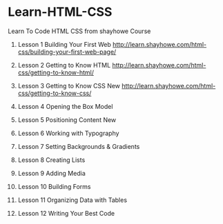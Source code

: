 # Learn-HTML-CSS
Learn To Code HTML CSS from shayhowe Course


1. Lesson 1
Building Your First Web
http://learn.shayhowe.com/html-css/building-your-first-web-page/

2. Lesson 2
Getting to Know HTML
http://learn.shayhowe.com/html-css/getting-to-know-html/

3. Lesson 3
Getting to Know CSS New
http://learn.shayhowe.com/html-css/getting-to-know-css/

4. Lesson 4
Opening the Box Model

5. Lesson 5
Positioning Content New

6. Lesson 6
Working with Typography

7. Lesson 7
Setting Backgrounds & Gradients

8. Lesson 8
Creating Lists

9. Lesson 9
Adding Media

10. Lesson 10
Building Forms

11. Lesson 11
Organizing Data with Tables

12. Lesson 12
Writing Your Best Code
